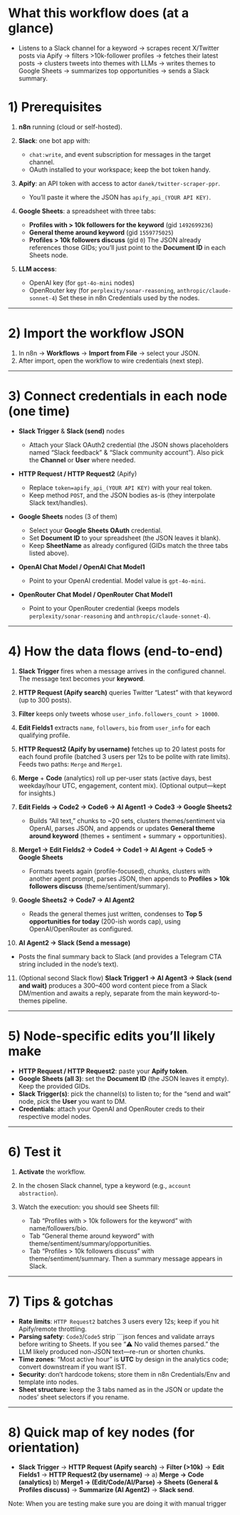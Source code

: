 
# What this workflow does (at a glance)

* Listens to a Slack channel for a keyword → scrapes recent X/Twitter posts via Apify → filters >10k-follower profiles → fetches their latest posts → clusters tweets into themes with LLMs → writes themes to Google Sheets → summarizes top opportunities → sends a Slack summary. 


# 1) Prerequisites

1. **n8n** running (cloud or self-hosted).
2. **Slack**: one bot app with:

   * `chat:write`, and event subscription for messages in the target channel.
   * OAuth installed to your workspace; keep the bot token handy.
3. **Apify**: an API token with access to actor `danek/twitter-scraper-ppr`.

   * You’ll paste it where the JSON has `apify_api_(YOUR API KEY)`. 
4. **Google Sheets**: a spreadsheet with three tabs:

   * **Profiles with > 10k followers for the keyword** (gid `1492699236`)
   * **General theme around keyword** (gid `1559775025`)
   * **Profiles > 10k followers discuss** (gid `0`)
     The JSON already references those GIDs; you’ll just point to the **Document ID** in each Sheets node. 
5. **LLM access**:

   * OpenAI key (for `gpt-4o-mini` nodes)
   * OpenRouter key (for `perplexity/sonar-reasoning`, `anthropic/claude-sonnet-4`)
     Set these in n8n Credentials used by the nodes. 

---

# 2) Import the workflow JSON

1. In n8n → **Workflows** → **Import from File** → select your JSON.
2. After import, open the workflow to wire credentials (next step). 

---

# 3) Connect credentials in each node (one time)

* **Slack Trigger** & **Slack (send)** nodes

  * Attach your Slack OAuth2 credential (the JSON shows placeholders named “Slack feedback” & “Slack community account”). Also pick the **Channel** or **User** where needed. 
* **HTTP Request / HTTP Request2** (Apify)

  * Replace `token=apify_api_(YOUR API KEY)` with your real token.
  * Keep method `POST`, and the JSON bodies as-is (they interpolate Slack text/handles). 
* **Google Sheets** nodes (3 of them)

  * Select your **Google Sheets OAuth** credential.
  * Set **Document ID** to your spreadsheet (the JSON leaves it blank).
  * Keep **SheetName** as already configured (GIDs match the three tabs listed above). 
* **OpenAI Chat Model / OpenAI Chat Model1**

  * Point to your OpenAI credential. Model value is `gpt-4o-mini`. 
* **OpenRouter Chat Model / OpenRouter Chat Model1**

  * Point to your OpenRouter credential (keeps models `perplexity/sonar-reasoning` and `anthropic/claude-sonnet-4`). 

---

# 4) How the data flows (end-to-end)

1. **Slack Trigger** fires when a message arrives in the configured channel. The message text becomes your **keyword**. 
2. **HTTP Request (Apify search)** queries Twitter “Latest” with that keyword (up to 300 posts). 
3. **Filter** keeps only tweets whose `user_info.followers_count > 10000`. 
4. **Edit Fields1** extracts `name`, `followers`, `bio` from `user_info` for each qualifying profile. 
5. **HTTP Request2 (Apify by username)** fetches up to 20 latest posts for each found profile (batched 3 users per 12s to be polite with rate limits). Feeds two paths: `Merge` and `Merge1`. 
6. **Merge** + **Code** (analytics) roll up per-user stats (active days, best weekday/hour UTC, engagement, content mix). (Optional output—kept for insights.) 
7. **Edit Fields → Code2 → Code6 → AI Agent1 → Code3 → Google Sheets2**

   * Builds “All text,” chunks to ~20 sets, clusters themes/sentiment via OpenAI, parses JSON, and appends or updates **General theme around keyword** (themes + sentiment + summary + opportunities). 
8. **Merge1 → Edit Fields2 → Code4 → Code1 → AI Agent → Code5 → Google Sheets**

   * Formats tweets again (profile-focused), chunks, clusters with another agent prompt, parses JSON, then appends to **Profiles > 10k followers discuss** (theme/sentiment/summary). 
9. **Google Sheets2 → Code7 → AI Agent2**

   * Reads the general themes just written, condenses to **Top 5 opportunities for today** (200-ish words cap), using OpenAI/OpenRouter as configured. 
10. **AI Agent2 → Slack (Send a message)**

* Posts the final summary back to Slack (and provides a Telegram CTA string included in the node’s text). 

11. (Optional second Slack flow) **Slack Trigger1 → AI Agent3 → Slack (send and wait)** produces a 300–400 word content piece from a Slack DM/mention and awaits a reply, separate from the main keyword-to-themes pipeline. 

---

# 5) Node-specific edits you’ll likely make

* **HTTP Request / HTTP Request2**: paste your **Apify token**. 
* **Google Sheets (all 3)**: set the **Document ID** (the JSON leaves it empty). Keep the provided GIDs. 
* **Slack Trigger(s)**: pick the channel(s) to listen to; for the “send and wait” node, pick the **User** you want to DM. 
* **Credentials**: attach your OpenAI and OpenRouter creds to their respective model nodes. 

---

# 6) Test it

1. **Activate** the workflow.
2. In the chosen Slack channel, type a keyword (e.g., `account abstraction`).
3. Watch the execution: you should see Sheets fill:

   * Tab “Profiles with > 10k followers for the keyword” with name/followers/bio.
   * Tab “General theme around keyword” with theme/sentiment/summary/opportunities.
   * Tab “Profiles > 10k followers discuss” with theme/sentiment/summary.
     Then a summary message appears in Slack. 

---

# 7) Tips & gotchas

* **Rate limits**: `HTTP Request2` batches 3 users every 12s; keep if you hit Apify/remote throttling. 
* **Parsing safety**: `Code3`/`Code5` strip ```json fences and validate arrays before writing to Sheets. If you see “⚠️ No valid themes parsed.” the LLM likely produced non-JSON text—re-run or shorten chunks. 
* **Time zones**: “Most active hour” is **UTC** by design in the analytics code; convert downstream if you want IST. 
* **Security**: don’t hardcode tokens; store them in n8n Credentials/Env and template into nodes.
* **Sheet structure**: keep the 3 tabs named as in the JSON or update the nodes’ sheet selectors if you rename. 

---

# 8) Quick map of key nodes (for orientation)

* **Slack Trigger** → **HTTP Request (Apify search)** → **Filter (>10k)** →
  **Edit Fields1** → **HTTP Request2 (by username)** →
  a) **Merge → Code (analytics)**
  b) **Merge1 → (Edit/Code/AI/Parse) → Sheets (General & Profiles discuss)** → **Summarize (AI Agent2)** → **Slack send**. 

Note: When you are testing make sure you are doing it with manual trigger

